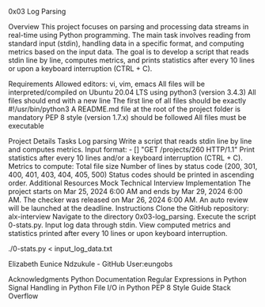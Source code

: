 0x03 Log Parsing

Overview
This project focuses on parsing and processing data streams in real-time using Python programming. The main task involves reading from standard input (stdin), handling data in a specific format, and computing metrics based on the input data. The goal is to develop a script that reads stdin line by line, computes metrics, and prints statistics after every 10 lines or upon a keyboard interruption (CTRL + C).

Requirements
Allowed editors: vi, vim, emacs
All files will be interpreted/compiled on Ubuntu 20.04 LTS using python3 (version 3.4.3)
All files should end with a new line
The first line of all files should be exactly #!/usr/bin/python3
A README.md file at the root of the project folder is mandatory
PEP 8 style (version 1.7.x) should be followed
All files must be executable

Project Details
Tasks
Log parsing
Write a script that reads stdin line by line and computes metrics.
Input format: <IP Address> - [<date>] "GET /projects/260 HTTP/1.1" <status code> <file size>
Print statistics after every 10 lines and/or a keyboard interruption (CTRL + C).
Metrics to compute:
Total file size
Number of lines by status code (200, 301, 400, 401, 403, 404, 405, 500)
Status codes should be printed in ascending order.
Additional Resources
Mock Technical Interview
Implementation
The project starts on Mar 25, 2024 6:00 AM and ends by Mar 29, 2024 6:00 AM.
The checker was released on Mar 26, 2024 6:00 AM.
An auto review will be launched at the deadline.
Instructions
Clone the GitHub repository: alx-interview
Navigate to the directory 0x03-log_parsing.
Execute the script 0-stats.py.
Input log data through stdin.
View computed metrics and statistics printed after every 10 lines or upon keyboard interruption.

./0-stats.py < input_log_data.txt

Elizabeth Eunice Ndzukule - GitHub User:eungobs

Acknowledgments
Python Documentation
Regular Expressions in Python
Signal Handling in Python
File I/O in Python
PEP 8 Style Guide
Stack Overflow
